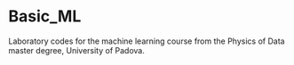 # Basic_ML
Laboratory codes for the machine learning course from the Physics of Data master degree, University of Padova.

